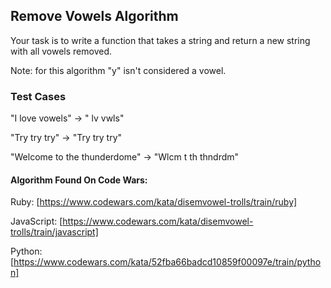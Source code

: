 ## Remove Vowels Algorithm
Your task is to write a function that takes a string and return a new string with all vowels removed.

Note: for this algorithm "y" isn't considered a vowel.

### Test Cases

"I love vowels" -> " lv vwls"

"Try try try" -> "Try try try"

"Welcome to the thunderdome" -> "Wlcm t th thndrdm"

#### Algorithm Found On Code Wars:
Ruby:
[https://www.codewars.com/kata/disemvowel-trolls/train/ruby]

JavaScript:
[https://www.codewars.com/kata/disemvowel-trolls/train/javascript]

Python:
[https://www.codewars.com/kata/52fba66badcd10859f00097e/train/python]